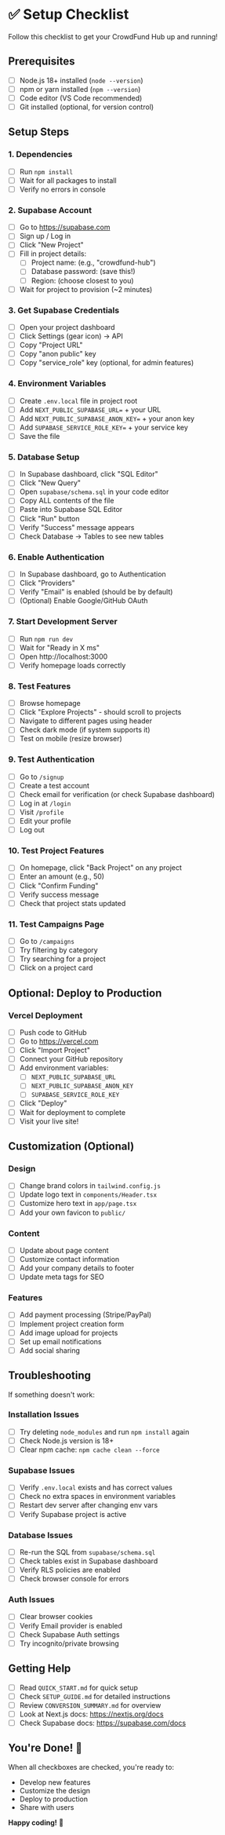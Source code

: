 # ✅ Setup Checklist

Follow this checklist to get your CrowdFund Hub up and running!

## Prerequisites
- [ ] Node.js 18+ installed (`node --version`)
- [ ] npm or yarn installed (`npm --version`)
- [ ] Code editor (VS Code recommended)
- [ ] Git installed (optional, for version control)

## Setup Steps

### 1. Dependencies
- [ ] Run `npm install`
- [ ] Wait for all packages to install
- [ ] Verify no errors in console

### 2. Supabase Account
- [ ] Go to https://supabase.com
- [ ] Sign up / Log in
- [ ] Click "New Project"
- [ ] Fill in project details:
  - [ ] Project name: (e.g., "crowdfund-hub")
  - [ ] Database password: (save this!)
  - [ ] Region: (choose closest to you)
- [ ] Wait for project to provision (~2 minutes)

### 3. Get Supabase Credentials
- [ ] Open your project dashboard
- [ ] Click Settings (gear icon) → API
- [ ] Copy "Project URL"
- [ ] Copy "anon public" key
- [ ] Copy "service_role" key (optional, for admin features)

### 4. Environment Variables
- [ ] Create `.env.local` file in project root
- [ ] Add `NEXT_PUBLIC_SUPABASE_URL=` + your URL
- [ ] Add `NEXT_PUBLIC_SUPABASE_ANON_KEY=` + your anon key
- [ ] Add `SUPABASE_SERVICE_ROLE_KEY=` + your service key
- [ ] Save the file

### 5. Database Setup
- [ ] In Supabase dashboard, click "SQL Editor"
- [ ] Click "New Query"
- [ ] Open `supabase/schema.sql` in your code editor
- [ ] Copy ALL contents of the file
- [ ] Paste into Supabase SQL Editor
- [ ] Click "Run" button
- [ ] Verify "Success" message appears
- [ ] Check Database → Tables to see new tables

### 6. Enable Authentication
- [ ] In Supabase dashboard, go to Authentication
- [ ] Click "Providers"
- [ ] Verify "Email" is enabled (should be by default)
- [ ] (Optional) Enable Google/GitHub OAuth

### 7. Start Development Server
- [ ] Run `npm run dev`
- [ ] Wait for "Ready in X ms"
- [ ] Open http://localhost:3000
- [ ] Verify homepage loads correctly

### 8. Test Features
- [ ] Browse homepage
- [ ] Click "Explore Projects" - should scroll to projects
- [ ] Navigate to different pages using header
- [ ] Check dark mode (if system supports it)
- [ ] Test on mobile (resize browser)

### 9. Test Authentication
- [ ] Go to `/signup`
- [ ] Create a test account
- [ ] Check email for verification (or check Supabase dashboard)
- [ ] Log in at `/login`
- [ ] Visit `/profile`
- [ ] Edit your profile
- [ ] Log out

### 10. Test Project Features
- [ ] On homepage, click "Back Project" on any project
- [ ] Enter an amount (e.g., 50)
- [ ] Click "Confirm Funding"
- [ ] Verify success message
- [ ] Check that project stats updated

### 11. Test Campaigns Page
- [ ] Go to `/campaigns`
- [ ] Try filtering by category
- [ ] Try searching for a project
- [ ] Click on a project card

## Optional: Deploy to Production

### Vercel Deployment
- [ ] Push code to GitHub
- [ ] Go to https://vercel.com
- [ ] Click "Import Project"
- [ ] Connect your GitHub repository
- [ ] Add environment variables:
  - [ ] `NEXT_PUBLIC_SUPABASE_URL`
  - [ ] `NEXT_PUBLIC_SUPABASE_ANON_KEY`
  - [ ] `SUPABASE_SERVICE_ROLE_KEY`
- [ ] Click "Deploy"
- [ ] Wait for deployment to complete
- [ ] Visit your live site!

## Customization (Optional)

### Design
- [ ] Change brand colors in `tailwind.config.js`
- [ ] Update logo text in `components/Header.tsx`
- [ ] Customize hero text in `app/page.tsx`
- [ ] Add your own favicon to `public/`

### Content
- [ ] Update about page content
- [ ] Customize contact information
- [ ] Add your company details to footer
- [ ] Update meta tags for SEO

### Features
- [ ] Add payment processing (Stripe/PayPal)
- [ ] Implement project creation form
- [ ] Add image upload for projects
- [ ] Set up email notifications
- [ ] Add social sharing

## Troubleshooting

If something doesn't work:

### Installation Issues
- [ ] Try deleting `node_modules` and run `npm install` again
- [ ] Check Node.js version is 18+
- [ ] Clear npm cache: `npm cache clean --force`

### Supabase Issues
- [ ] Verify `.env.local` exists and has correct values
- [ ] Check no extra spaces in environment variables
- [ ] Restart dev server after changing env vars
- [ ] Verify Supabase project is active

### Database Issues
- [ ] Re-run the SQL from `supabase/schema.sql`
- [ ] Check tables exist in Supabase dashboard
- [ ] Verify RLS policies are enabled
- [ ] Check browser console for errors

### Auth Issues
- [ ] Clear browser cookies
- [ ] Verify Email provider is enabled
- [ ] Check Supabase Auth settings
- [ ] Try incognito/private browsing

## Getting Help

- [ ] Read `QUICK_START.md` for quick setup
- [ ] Check `SETUP_GUIDE.md` for detailed instructions
- [ ] Review `CONVERSION_SUMMARY.md` for overview
- [ ] Look at Next.js docs: https://nextjs.org/docs
- [ ] Check Supabase docs: https://supabase.com/docs

## You're Done! 🎉

When all checkboxes are checked, you're ready to:
- Develop new features
- Customize the design
- Deploy to production
- Share with users

**Happy coding!** 🚀

